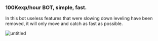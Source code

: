 ### 100Kexp/hour BOT, simple, fast.
In this bot useless features that were slowing down leveling have been removed, it will only move and catch as fast as possible.


![untitled](https://cloud.githubusercontent.com/assets/5583580/17248033/cbf4a6d2-5597-11e6-8c35-2bf7665aa0eb.png)
